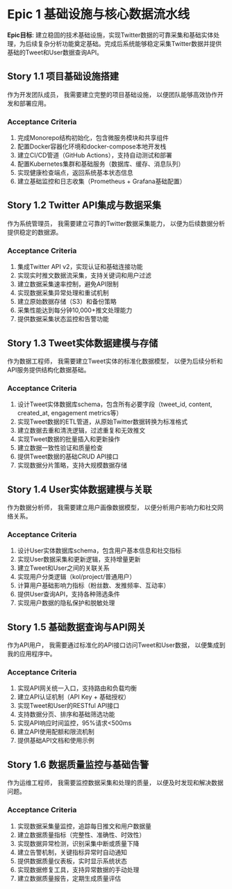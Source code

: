 # Epic 1 基础设施与核心数据流水线

**Epic目标**: 建立稳固的技术基础设施，实现Twitter数据的可靠采集和基础实体处理，为后续复杂分析功能奠定基础。完成后系统能够稳定采集Twitter数据并提供基础的Tweet和User数据查询API。

## Story 1.1 项目基础设施搭建

作为开发团队成员，
我需要建立完整的项目基础设施，
以便团队能够高效协作开发和部署应用。

### Acceptance Criteria
1. 完成Monorepo结构初始化，包含微服务模块和共享组件
2. 配置Docker容器化环境和docker-compose本地开发栈
3. 建立CI/CD管道（GitHub Actions），支持自动测试和部署
4. 配置Kubernetes集群和基础服务（数据库、缓存、消息队列）
5. 实现健康检查端点，返回系统基本状态信息
6. 建立基础监控和日志收集（Prometheus + Grafana基础配置）

## Story 1.2 Twitter API集成与数据采集

作为系统管理员，
我需要建立可靠的Twitter数据采集能力，
以便为后续数据分析提供稳定的数据源。

### Acceptance Criteria
1. 集成Twitter API v2，实现认证和基础连接功能
2. 实现实时推文数据流采集，支持关键词和用户过滤
3. 建立数据采集速率控制，避免API限制
4. 实现数据采集异常处理和重试机制
5. 建立原始数据存储（S3）和备份策略
6. 采集性能达到每分钟10,000+推文处理能力
7. 提供数据采集状态监控和告警功能

## Story 1.3 Tweet实体数据建模与存储

作为数据工程师，
我需要建立Tweet实体的标准化数据模型，
以便为后续分析和API服务提供结构化数据基础。

### Acceptance Criteria
1. 设计Tweet实体数据库schema，包含所有必要字段（tweet_id, content, created_at, engagement metrics等）
2. 实现Tweet数据的ETL管道，从原始Twitter数据转换为标准格式
3. 建立数据去重和清洗逻辑，过滤重复和无效推文
4. 实现Tweet数据的批量插入和更新操作
5. 建立数据一致性验证和质量检查
6. 提供Tweet数据的基础CRUD API接口
7. 实现数据分片策略，支持大规模数据存储

## Story 1.4 User实体数据建模与关联

作为数据分析师，
我需要建立用户画像数据模型，
以便分析用户影响力和社交网络关系。

### Acceptance Criteria
1. 设计User实体数据库schema，包含用户基本信息和社交指标
2. 实现User数据采集和更新逻辑，支持增量更新
3. 建立Tweet和User之间的关联关系
4. 实现用户分类逻辑（kol/project/普通用户）
5. 计算用户基础影响力指标（粉丝数、发推频率、互动率）
6. 提供User查询API，支持各种筛选条件
7. 实现用户数据的隐私保护和脱敏处理

## Story 1.5 基础数据查询与API网关

作为API用户，
我需要通过标准化的API接口访问Tweet和User数据，
以便集成到我的应用程序中。

### Acceptance Criteria
1. 实现API网关统一入口，支持路由和负载均衡
2. 建立API认证机制（API Key + 基础授权）
3. 实现Tweet和User的RESTful API接口
4. 支持数据分页、排序和基础筛选功能
5. 实现API响应时间监控，95%请求<500ms
6. 建立API使用配额和限流机制
7. 提供基础API文档和使用示例

## Story 1.6 数据质量监控与基础告警

作为运维工程师，
我需要监控数据采集和处理的质量，
以便及时发现和解决数据问题。

### Acceptance Criteria
1. 实现数据采集量监控，追踪每日推文和用户数据量
2. 建立数据质量指标（完整性、准确性、时效性）
3. 实现数据异常检测，识别采集中断或质量下降
4. 建立告警机制，关键指标异常时自动通知
5. 提供数据质量仪表板，实时显示系统状态
6. 实现数据修复工具，支持异常数据的手动处理
7. 建立数据质量报告，定期生成质量评估
